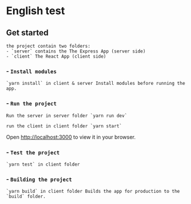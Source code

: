 # English test

## Get started

    the project contain two folders:
    - `server` contains the The Express App (server side)
    - `client` The React App (client side)

### - `Install modules`

    `yarn install` in client & server Install modules before running the app.
 
### - `Run the project`

    Run the server in server folder `yarn run dev`

    run the client in client folder `yarn start`

Open [http://localhost:3000](http://localhost:3000) to view it in your browser.

### - `Test the project`

    `yarn test` in client folder

### - `Building the project`

    `yarn build` in client folder Builds the app for production to the `build` folder.
